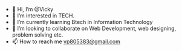 - 👋 Hi, I’m @Vicky
- 👀 I’m interested in TECH.
- 🌱 I’m currently learning Btech in Information Technology
- 💞️ I’m looking to collaborate on Web Development, web designing, problem solving etc.
- 📫 How to reach me vp805383@gmail.com

<!---
vp805383/vp805383 is a ✨ special ✨ repository because its `README.md` (this file) appears on your GitHub profile.
You can click the Preview link to take a look at your changes.
--->
